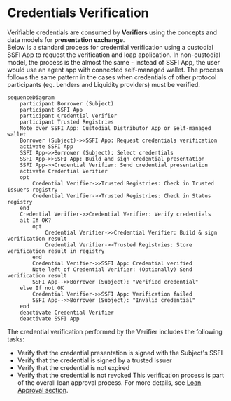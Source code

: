# Credentials Verification
Verifiable credentials are consumed by **Verifiers** using the concepts and data models for **presentation exchange**.   
Below is a standard process for credential verification using a custodial SSFI App to request the verification and loap application. In non-custodial model, the process is the almost the same - instead of SSFI App, the user would use an agent app with connected self-managed wallet. The process follows the same pattern in the cases when credentials of other protocol participants (eg. Lenders and Liquidity providers) must be verified.  
```mermaid
sequenceDiagram
    participant Borrower (Subject)
    participant SSFI App
    participant Credential Verifier
    participant Trusted Registries
    Note over SSFI App: Custodial Distributor App or Self-managed wallet
    Borrower (Subject)->>SSFI App: Request credentials verification
    activate SSFI App
    SSFI App->>Borrower (Subject): Select credentials
    SSFI App->>SSFI App: Build and sign credential presentation
    SSFI App->>Credential Verifier: Send credential presentation
    activate Credential Verifier
    opt
        Credential Verifier->>Trusted Registries: Check in Trusted Issuers registry
        Credential Verifier->>Trusted Registries: Check in Status registry
    end
    Credential Verifier->>Credential Verifier: Verify credentials
    alt If OK?
        opt
            Credential Verifier->>Credential Verifier: Build & sign verification result
            Credential Verifier->>Trusted Registries: Store verification result in registry
        end
        Credential Verifier->>SSFI App: Credential verified
        Note left of Credential Verifier: (Optionally) Send verification result
        SSFI App-->>Borrower (Subject): "Verified credential"
    else If not OK
        Credential Verifier->>SSFI App: Verification failed
        SSFI App-->>Borrower (Subject): "Invalid credential"
    end
    deactivate Credential Verifier
    deactivate SSFI App
```
The credential verification performed by the Verifier includes the following tasks:  
- Verify that the credential presentation is signed with the Subject's SSFI
- Verify that the credential is signed by a trusted Issuer
- Verify that the credential is not expired
- Verify that the credential is not revoked
This verification process is part of the overall loan approval process. For more details, see [Loan Approval section](./C-Risk-Mgmt-3-Loan-Approval.md).
